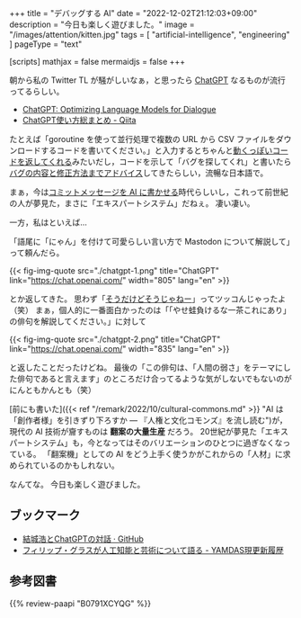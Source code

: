 +++
title = "デバッグする AI"
date =  "2022-12-02T21:12:03+09:00"
description = "今日も楽しく遊びました。"
image = "/images/attention/kitten.jpg"
tags = [ "artificial-intelligence", "engineering" ]
pageType = "text"

[scripts]
  mathjax = false
  mermaidjs = false
+++

朝から私の Twitter TL が騒がしいなぁ，と思ったら [ChatGPT] なるものが流行ってるらしい。

- [ChatGPT: Optimizing Language Models for Dialogue](https://openai.com/blog/chatgpt/)
- [ChatGPT使い方総まとめ - Qiita](https://qiita.com/sakasegawa/items/82069c97a1ee011c2d1e)

たとえば「goroutine を使って並行処理で複数の URL から CSV ファイルをダウンロードするコードを書いてください。」と入力するとちゃんと[動くっぽいコードを返してくれる](https://twitter.com/mattn_jp/status/1598474642209275904)みたいだし，コードを示して「バグを探してくれ」と書いたら[バグの内容と修正方法までアドバイス](https://twitter.com/yuroyoro/status/1598538264126050304)してきたらしい，流暢な日本語で。

まぁ，今は[コミットメッセージを AI に書かせる](https://note.com/sakasegawa/n/n9f63e82ef391)時代らしいし，これって前世紀の人が夢見た，まさに「エキスパートシステム」だねぇ。
凄い凄い。

一方，私はといえば...

「語尾に「にゃん」を付けて可愛らしい言い方で Mastodon について解説して」って頼んだら。

{{< fig-img-quote src="./chatgpt-1.png" title="ChatGPT" link="https://chat.openai.com/" width="805" lang="en" >}}

とか返してきた。
思わず「[そうだけどそうじゃねー](https://fedibird.com/@spiegel/109441682281643776)」ってツッコんじゃったよ（笑） まぁ，個人的に一番面白かったのは「「やせ蛙負けるな一茶これにあり」の俳句を解説してください。」に対して

{{< fig-img-quote src="./chatgpt-2.png" title="ChatGPT" link="https://chat.openai.com/" width="835" lang="en" >}}

と返したことだったけどね。
最後の「この俳句は、「人間の弱さ」をテーマにした俳句であると言えます」のところだけ合ってるような気がしないでもないのがにんともかんとも（笑）

[前にも書いた]({{< ref "/remark/2022/10/cultural-commons.md" >}} "AI は「創作者様」を引きずり下ろすか — 『人権と文化コモンズ』を流し読む")が，現代の AI 技術が齎すものは **翻案の大量生産** だろう。
20世紀が夢見た「エキスパートシステム」も，今となってはそのバリエーションのひとつに過ぎなくなっている。
「翻案機」としての AI をどう上手く使うかがこれからの「人材」に求められているのかもしれない。

なんてな。
今日も楽しく遊びました。

## ブックマーク

- [結城浩とChatGPTの対話 · GitHub](https://gist.github.com/hyuki/65ebb23855d31731ee2342e0920bcf9f)
- [フィリップ・グラスが人工知能と芸術について語る - YAMDAS現更新履歴](https://yamdas.hatenablog.com/entry/20210902/philip-glass-on-ai)

[ChatGPT]: https://chat.openai.com/

## 参考図書

{{% review-paapi "B0791XCYQG" %}} <!-- AI vs. 教科書が読めない子どもたち -->
